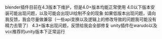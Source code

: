 blender插件目前在4.3版本下维护，但是4.0+版本均能正常使用
4.0以下版本安装可能出现问题，以及可能会出现UI绘制不全的现象
如果低版本出现问题，请向我反馈，我会尽量做兼容（一些api变换以及逻辑上的修改导致的问题我可能没有精力去管了）
4.3+版本出现问题，反馈给我会全部修复
unity插件在warudo以及vcc推荐的unity版本下正常运行
